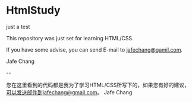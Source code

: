 HtmlStudy
=========   
just a test


This repository was just set for learning HTML/CSS.

If you have some advise, you can send E-mail to jafechang@gamil.com.

Jafe Chang

-- 

您在这里看到的代码都是我为了学习HTML/CSS所写下的，如果您有好的建议，可以发送邮件到jafechang@gmail.com。
Jafe Chang  
